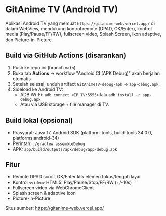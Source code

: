# GitAnime TV (Android TV)

Aplikasi Android TV yang memuat `https://gitanime-web.vercel.app/` di dalam WebView, mendukung kontrol remote (DPAD, OK/Enter), kontrol media (Play/Pause/FF/RW), fullscreen video, Splash Screen, ikon adaptive, dan Picture-in-Picture.

## Build via GitHub Actions (disarankan)
1. Push ke repo ini (branch `main`).
2. Buka tab **Actions** → workflow "Android CI (APK Debug)" akan berjalan otomatis.
3. Setelah selesai, unduh artifact `GitAnimeTV-debug-apk` → `app-debug.apk`.
4. Sideload ke Android TV:
   - ADB Wi-Fi: `adb connect <IP_TV:5555>` lalu `adb install -r app-debug.apk`
   - Atau via USB storage + file manager di TV.

## Build lokal (opsional)
- Prasyarat: Java 17, Android SDK (platform-tools, build-tools 34.0.0, platforms;android-34)
- Perintah: `./gradlew assembleDebug`
- APK: `app/build/outputs/apk/debug/app-debug.apk`

## Fitur
- Remote DPAD scroll, OK/Enter klik elemen fokus/tengah layar
- Kontrol `<video>` HTML5: Play/Pause/Stop/FF/RW (+/-10s)
- Fullscreen video via WebChromeClient
- Splash screen & adaptive icon
- Picture-in-Picture

Situs sumber: https://gitanime-web.vercel.app/
